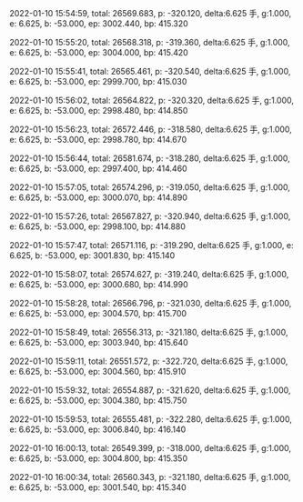 2022-01-10 15:54:59, total: 26569.683, p: -320.120, delta:6.625 手, g:1.000, e: 6.625, b: -53.000, ep: 3002.440, bp: 415.320

2022-01-10 15:55:20, total: 26568.318, p: -319.360, delta:6.625 手, g:1.000, e: 6.625, b: -53.000, ep: 3004.000, bp: 415.420

2022-01-10 15:55:41, total: 26565.461, p: -320.540, delta:6.625 手, g:1.000, e: 6.625, b: -53.000, ep: 2999.700, bp: 415.030

2022-01-10 15:56:02, total: 26564.822, p: -320.320, delta:6.625 手, g:1.000, e: 6.625, b: -53.000, ep: 2998.480, bp: 414.850

2022-01-10 15:56:23, total: 26572.446, p: -318.580, delta:6.625 手, g:1.000, e: 6.625, b: -53.000, ep: 2998.780, bp: 414.670

2022-01-10 15:56:44, total: 26581.674, p: -318.280, delta:6.625 手, g:1.000, e: 6.625, b: -53.000, ep: 2997.400, bp: 414.460

2022-01-10 15:57:05, total: 26574.296, p: -319.050, delta:6.625 手, g:1.000, e: 6.625, b: -53.000, ep: 3000.070, bp: 414.890

2022-01-10 15:57:26, total: 26567.827, p: -320.940, delta:6.625 手, g:1.000, e: 6.625, b: -53.000, ep: 2998.100, bp: 414.880

2022-01-10 15:57:47, total: 26571.116, p: -319.290, delta:6.625 手, g:1.000, e: 6.625, b: -53.000, ep: 3001.830, bp: 415.140

2022-01-10 15:58:07, total: 26574.627, p: -319.240, delta:6.625 手, g:1.000, e: 6.625, b: -53.000, ep: 3000.680, bp: 414.990

2022-01-10 15:58:28, total: 26566.796, p: -321.030, delta:6.625 手, g:1.000, e: 6.625, b: -53.000, ep: 3004.570, bp: 415.700

2022-01-10 15:58:49, total: 26556.313, p: -321.180, delta:6.625 手, g:1.000, e: 6.625, b: -53.000, ep: 3003.940, bp: 415.640

2022-01-10 15:59:11, total: 26551.572, p: -322.720, delta:6.625 手, g:1.000, e: 6.625, b: -53.000, ep: 3004.560, bp: 415.910

2022-01-10 15:59:32, total: 26554.887, p: -321.620, delta:6.625 手, g:1.000, e: 6.625, b: -53.000, ep: 3004.380, bp: 415.750

2022-01-10 15:59:53, total: 26555.481, p: -322.280, delta:6.625 手, g:1.000, e: 6.625, b: -53.000, ep: 3006.840, bp: 416.140

2022-01-10 16:00:13, total: 26549.399, p: -318.000, delta:6.625 手, g:1.000, e: 6.625, b: -53.000, ep: 3004.800, bp: 415.350

2022-01-10 16:00:34, total: 26560.343, p: -321.180, delta:6.625 手, g:1.000, e: 6.625, b: -53.000, ep: 3001.540, bp: 415.340